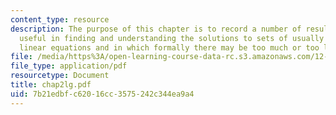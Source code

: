 ```yaml
---
content_type: resource
description: The purpose of this chapter is to record a number of results which are
  useful in finding and understanding the solutions to sets of usually noisy simultaneous
  linear equations and in which formally there may be too much or too little information.
file: /media/https%3A/open-learning-course-data-rc.s3.amazonaws.com/12-864-inference-from-data-and-models-spring-2005/7b21edbfc62016cc3575242c344ea9a4_chap2lg.pdf
file_type: application/pdf
resourcetype: Document
title: chap2lg.pdf
uid: 7b21edbf-c620-16cc-3575-242c344ea9a4
---
```

